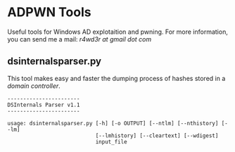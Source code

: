 # ADPWN Tools


Useful tools for Windows AD explotaition and pwning. For more information, you can send me a mail: *r4wd3r at gmail dot com*

      

## dsinternalsparser.py
This tool makes easy and faster the dumping process of hashes stored in a *domain controller*.

```
-----------------------
DSInternals Parser v1.1
-----------------------

usage: dsinternalsparser.py [-h] [-o OUTPUT] [--ntlm] [--nthistory] [--lm]
                            [--lmhistory] [--cleartext] [--wdigest]
                            input_file
```

